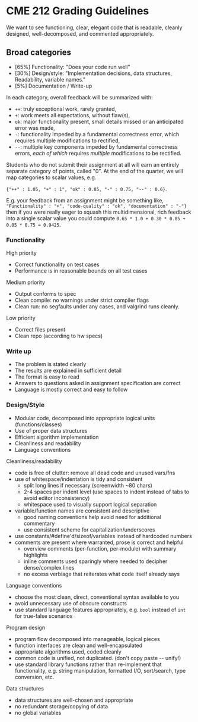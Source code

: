 # CME 212 Grading Guidelines

We want to see functioning, clear, elegant code that is readable, cleanly
designed, well-decomposed, and commented appropriately.

## Broad categories
 
* [65%] Functionality: "Does your code run well"
* [30%] Design/style:  "Implementation decisions, data structures, Readability, variable names."
* [5%] Documentation / Write-up

In each category, overall feedback will be summarized with:

* `++`: truly exceptional work, rarely granted,
* `+`: work meets all expectations, without flaw(s),
* `ok`: major functionality present, small details missed or
  an anticipated error was made,
* `-`: functionality impeded by a fundamental correctness error,
  which requires multiple modifications to rectified,
* `--`: multiple key components impeded by fundamental correctness errors,
  *each of which* requires *multiple* modifications to be rectified.

Students who do not submit their assignment at all will earn an
entirely separate category of points, called "0". At the end of the quarter, 
we will map categories to scalar values, e.g.

`{"++" : 1.05, "+" : 1", "ok" : 0.85, "-" : 0.75, "--" : 0.6}`.

E.g. your feedback from an assignment might be something like, `"Functionality" : "+", "code-quality" : "ok", "documentation" : "-"}` then if you were really eager to squash this multidimensional, rich feedback into a single scalar value you could compute `0.65 * 1.0 + 0.30 * 0.85 + 0.05 * 0.75 = 0.9425`.

### Functionality

High priority
 - Correct functionality on test cases
 - Performance is in reasonable bounds on all test cases

Medium priority
 - Output conforms to spec
 - Clean compile: no warnings under strict compiler flags 
 - Clean run: no segfaults under any cases, and valgrind runs cleanly.

Low priority
- Correct files present
- Clean repo (according to hw specs)

### Write up
- The problem is stated clearly
- The results are explained in sufficient detail
- The format is easy to read
- Answers to questions asked in assignment specification are correct
- Language is mostly correct and easy to follow

### Design/Style
 - Modular code, decomposed into appropriate logical units (functions/classes)
 - Use of proper data structures
 - Efficient algorithm implementation
 - Cleanliness and readability
 - Language conventions

Cleanliness/readability
* code is free of clutter: remove all dead code and unused vars/fns
* use of whitespace/indentation is tidy and consistent
  * split long lines if necessary (screenwidth ~80 chars)
  * 2-4 spaces per indent level (use spaces to indent instead of tabs to avoid editor inconsistency)
  * whitespace used to visually support logical separation
* variable/function names are consistent and descriptive
  * good naming conventions help avoid need for additional commentary
  * use consistent scheme for capitalization/underscores
* use constants/#define'd/sizeof/variables instead of hardcoded numbers
* comments are present where warranted, prose is correct and helpful
  * overview comments (per-function, per-module) with summary highlights
  * inline comments used sparingly where needed to decipher dense/complex lines
  * no excess verbiage that reiterates what code itself already says

Language conventions
* choose the most clean, direct, conventional syntax available to you
* avoid unnecessary use of obscure constructs
* use standard language features appropriately, e.g. `bool` instead of `int` for true-false scenarios

Program design
* program flow decomposed into manageable, logical pieces
* function interfaces are clean and well-encapsulated
* appropriate algorithms used, coded cleanly
* common code is unified, not duplicated. (don't copy paste -- unify!)
* use standard library functions rather than re-implement that functionality, e.g. 
  string manipulation, formatted I/O, sort/search, type conversion, etc.

Data structures
* data structures are well-chosen and appropriate
* no redundant storage/copying of data
* no global variables
